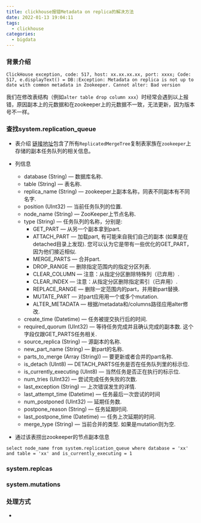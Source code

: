 ```yaml
---
title: clickhouse报错Metadata on replica的解决方法
date: 2022-01-13 19:04:11
tags:
  - clickhouse
categories:
  - bigdata
---
```

### 背景介绍
```
ClickHouse exception, code: 517, host: xx.xx.xx.xx, port: xxxx; Code: 517, e.displayText() = DB::Exception: Metadata on replica is not up to date with common metadata in Zookeeper. Cannot alter: Bad version
```
我们在修改表结构（例如`alter table drop column xxx`）时经常会遇到以上报错，原因副本上的元数据和在zookeeper上的元数据不一致，无法更新，因为版本号不一样。

### 查找system.replication_queue
+ 表介绍
[链接地址](https://clickhouse.com/docs/en/operations/system-tables/replication_queue/)包含了所有`ReplicatedMergeTree`复制表家族在`zookeeper`上存储的副本任务队列的相关信息。
+ 列信息
  + database (String) — 数据库名称.
  + table (String) — 表名称.
  + replica_name (String) — zookeeper上副本名称，同表不同副本有不同名字.
  + position (UInt32) — 当前任务队列的位置.
  + node_name (String) — ZooKeeper上节点名称.
  + type (String) — 任务队列的名称，分别是:
    + GET_PART — 从另一个副本拿到part.
    + ATTACH_PART — 加载part, 有可能来自我们自己的副本 (如果是在detached目录上发现). 您可以认为它是带有一些优化的GET_PART，因为他们接近相似.
    + MERGE_PARTS — 合并part.
    + DROP_RANGE — 删除指定范围内的指定分区列表.
    + CLEAR_COLUMN — 注意：从指定分区删除特殊列（已弃用）.
    + CLEAR_INDEX — 注意：从指定分区删除指定索引（已弃用）.
    + REPLACE_RANGE — 删除一定范围内的part，并用新part替换.
    + MUTATE_PART — 对part应用用一个或多个mutation.
    + ALTER_METADATA — 根据/metadata和/columns路径应用alter修改.
  + create_time (Datetime) — 任务被提交执行后的时间.
  + required_quorum (UInt32) — 等待任务完成并且确认完成的副本数. 这个字段仅跟GET_PARTS任务相关.
  + source_replica (String) — 源副本的名称.
  + new_part_name (String) — 新part的名称.
  + parts_to_merge (Array (String)) — 要更新或者合并的part名称.
  + is_detach (UInt8) — DETACH_PARTS任务是否在任务队列里的标示位.
  + is_currently_executing (UInt8) — 当然任务是否正在执行的标示位.
  + num_tries (UInt32) — 尝试完成任务失败的次数.
  + last_exception (String) — 上次错误发生的详情.
  + last_attempt_time (Datetime) — 任务最后一次尝试的时间
  + num_postponed (UInt32) — 延期任务数.
  + postpone_reason (String) — 任务延期时间.
  + last_postpone_time (Datetime) — 任务上次延期的时间.
  + merge_type (String) — 当前合并的类型. 如果是mutation则为空.

+ 通过该表捞出zookeeper的节点副本信息
```
select node_name from system.replication_queue where database = 'xx' and table = 'xx' and is_currently_executing = 1
```
### system.replcas

### system.mutations

### 处理方式
+ 